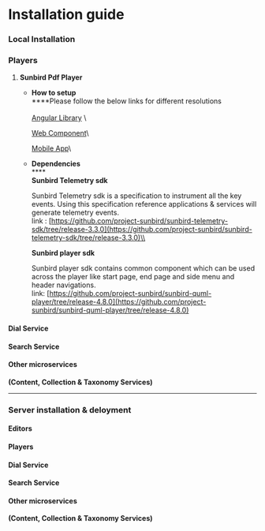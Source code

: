# Installation guide

### Local Installation

### Players

1. **Sunbird Pdf Player**
   *   **How to setup**\
       \*\*\*\*Please follow the below links for different resolutions\
       \
       [Angular Library](https://github.com/project-sunbird/sunbird-pdf-player/tree/release-4.8.0#getting-started) \\

       [Web Component](https://github.com/project-sunbird/sunbird-pdf-player/tree/release-4.8.0#use-as-web-components)\\

       [Mobile App](https://github.com/project-sunbird/sunbird-pdf-player/tree/release-4.8.0#mobile-app-integration-steps)\\
   *   **Dependencies**\
       \*\*\*\*\
       **Sunbird Telemetry sdk**

       Sunbird Telemetry sdk is a specification to instrument all the key events. Using this specification reference applications & services will generate telemetry events.\
       link : [https://github.com/project-sunbird/sunbird-telemetry-sdk/tree/release-3.3.0](https://github.com/project-sunbird/sunbird-telemetry-sdk/tree/release-3.3.0)\\

       **Sunbird player sdk**

       Sunbird player sdk contains common component which can be used across the player like start page, end page and side menu and header navigations.\
       link: [https://github.com/project-sunbird/sunbird-quml-player/tree/release-4.8.0](https://github.com/project-sunbird/sunbird-quml-player/tree/release-4.8.0)

#### Dial Service

#### Search Service

#### Other microservices

**(Content, Collection & Taxonomy Services)**

***

### **Server installation & deloyment**

#### Editors

#### Players

#### Dial Service

#### Search Service

#### Other microservices

**(Content, Collection & Taxonomy Services)**
